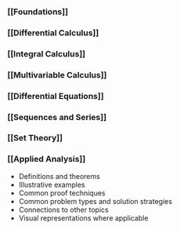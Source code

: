 ---
---

### [[Foundations]]
### [[Differential Calculus]]
### [[Integral Calculus]]
### [[Multivariable Calculus]]

### [[Differential Equations]]
### [[Sequences and Series]]
### [[Set Theory]]

### [[Applied Analysis]]






- Definitions and theorems
- Illustrative examples
- Common proof techniques
- Common problem types and solution strategies
- Connections to other topics
- Visual representations where applicable